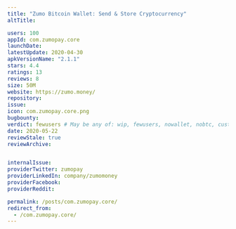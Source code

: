 ```yaml
---
title: "Zumo Bitcoin Wallet: Send & Store Cryptocurrency"
altTitle: 

users: 100
appId: com.zumopay.core
launchDate: 
latestUpdate: 2020-04-30
apkVersionName: "2.1.1"
stars: 4.4
ratings: 13
reviews: 8
size: 50M
website: https://zumo.money/
repository: 
issue: 
icon: com.zumopay.core.png
bugbounty: 
verdict: fewusers # May be any of: wip, fewusers, nowallet, nobtc, custodial, nosource, nonverifiable, verifiable, bounty, defunct
date: 2020-05-22
reviewStale: true
reviewArchive:


internalIssue: 
providerTwitter: zumopay
providerLinkedIn: company/zumomoney
providerFacebook: 
providerReddit: 

permalink: /posts/com.zumopay.core/
redirect_from:
  - /com.zumopay.core/
---
```



